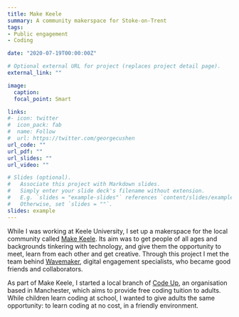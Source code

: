 ```yaml
---
title: Make Keele
summary: A community makerspace for Stoke-on-Trent
tags:
- Public engagement
- Coding

date: "2020-07-19T00:00:00Z"

# Optional external URL for project (replaces project detail page).
external_link: ""

image:
  caption:
  focal_point: Smart

links:
#- icon: twitter
#  icon_pack: fab
#  name: Follow
#  url: https://twitter.com/georgecushen
url_code: ""
url_pdf: ""
url_slides: ""
url_video: ""

# Slides (optional).
#   Associate this project with Markdown slides.
#   Simply enter your slide deck's filename without extension.
#   E.g. `slides = "example-slides"` references `content/slides/example-slides.md`.
#   Otherwise, set `slides = ""`.
slides: example
---
```


While I was working at Keele University, I set up a makerspace for the local community called [Make Keele](https://www.keele.ac.uk/make/). Its aim was to get people of all ages and backgrounds tinkering with technology, and give them the opportunity to meet, learn from each other and get creative. Through this project I met the team behind [Wavemaker](https://www.wavemaker.org.uk/), digital engagement specialists, who became good friends and collaborators.

As part of Make Keele, I started a local branch of [Code Up](https://codeup.org.uk/), an organisation based in Manchester, which aims to provide free coding tuition to adults. While children learn coding at school, I wanted to give adults the same opportunity: to learn coding at no cost, in a friendly environment.
